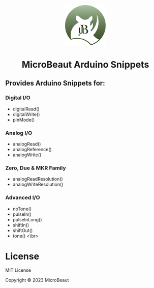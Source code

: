 <p align="center">
  <img alt="microbeaut logo" src="images/microbeaut-logo.png" width="128px" />
  <h1 align="center">MicroBeaut Arduino Snippets</h1>
</p>

## Provides Arduino Snippets for:

### Digital I/O
- digitalRead()
- digitalWrite()
- pinMode()

### Analog I/O
- analogRead()
- analogReference()
- analogWrite()

### Zero, Due & MKR Family
- analogReadResolution()
- analogWriteResolution()

### Advanced I/O
- noTone()
- pulseIn()
- pulseInLong()
- shiftIn()
- shiftOut()
- tone()
<\br>

# License

MIT License

Copyright &copy; 2023 MicroBeaut